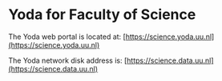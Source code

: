 # Yoda for Faculty of Science
The Yoda web portal is located at: [https://science.yoda.uu.nl](https://science.yoda.uu.nl)

The Yoda network disk address is: [https://science.data.uu.nl](https://science.data.uu.nl)

